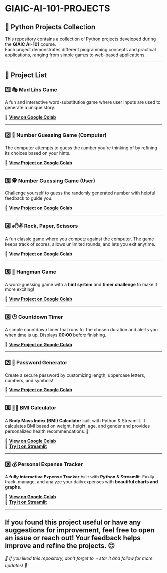 # GIAIC-AI-101-PROJECTS  

## 🚀 Python Projects Collection  

This repository contains a collection of Python projects developed during the **GIAIC AI-101** course.  
Each project demonstrates different programming concepts and practical applications, ranging from simple games to web-based applications.  

---

## 📜 Project List  

### 1️⃣ 🎭 Mad Libs Game  

A fun and interactive word-substitution game where user inputs are used to generate a unique story.  

🔗 **[View on Google Colab](https://colab.research.google.com/drive/10hl5Ewov7tCMtsRAldvETx_eVU9ZZLDr?usp=sharing)**  

---

### 2️⃣ 🎯 Number Guessing Game (Computer)  

The computer attempts to guess the number you're thinking of by refining its choices based on your hints.  

🔗 **[View Project on Google Colab](https://colab.research.google.com/drive/1jjrN3IbIusYpGAeEDk1qLRHakeybtN9b?usp=sharing)**  

---

### 3️⃣ 🕵️ Number Guessing Game (User)  

Challenge yourself to guess the randomly generated number with helpful feedback to guide you.  

🔗 **[View Project on Google Colab](https://colab.research.google.com/drive/1lVlWUdG4Ccmtn42JVH9Q5C3-XdO7pvav?usp=sharing)**  

---

### 4️⃣ ✊✋✌️ Rock, Paper, Scissors  

A fun classic game where you compete against the computer. The game keeps track of scores, allows unlimited rounds, and lets you exit anytime.  

🔗 **[View Project on Google Colab](https://colab.research.google.com/drive/1Bb20kTjscydrKz3XVVZJDuZWZ9BdPiGj?usp=sharing)**  

---

### 5️⃣ 🎩 Hangman Game  

A word-guessing game with a **hint system** and **timer challenge** to make it more exciting!  

🔗 **[View Project on Google Colab](https://colab.research.google.com/drive/1HLXlNoIhRmOyC3Irm7qMV84a97TCjYig?usp=sharing)**  

---

### 6️⃣ 🕒 Countdown Timer  

A simple countdown timer that runs for the chosen duration and alerts you when time is up. Displays **00:00** before finishing.  

🔗 **[View Project on Google Colab](https://colab.research.google.com/drive/1tYWu6lLBjCba9whAZNZR_haq-yICC3Rm?usp=sharing)**  

---

### 7️⃣ 🔐 Password Generator  

Create a secure password by customizing length, uppercase letters, numbers, and symbols!  

🔗 **[View Project on Google Colab](https://colab.research.google.com/drive/1ZmfAEbv4g7thqiA_FKiD3yuUE-C01ms3?usp=sharing)**  

---

### 8️⃣ 🏋️‍♂️ BMI Calculator  

A **Body Mass Index (BMI) Calculator** built with Python & Streamlit. It calculates BMI based on weight, height, age, and gender and provides personalized health recommendations. 🚀  

🔗 **[View on Google Colab](https://colab.research.google.com/drive/1_XOWCLnf8fyIXdQ_XX-v6otryxZ-82rF?usp=sharing)**  
🚀 **[Try it on Streamlit](https://www.google.com/url?q=https%3A%2F%2Fbmi-calculator-smvpkmkzicygiuqy2yy5mm.streamlit.app%2F)**  

---

### 9️⃣ 💰 Personal Expense Tracker  

A **fully interactive Expense Tracker** built with **Python & Streamlit**. Easily track, manage, and analyze your daily expenses with **beautiful charts and graphs**.  

🔗 **[View on Google Colab](https://colab.research.google.com/drive/1PfZkpzmczq_NcF3A7Is_4vNIZ3oUfxxc?usp=sharing)**  
🚀 **[Try it on Streamlit](https://personal-expense-tracker-f4udtqqu6p4b7wasuy6zye.streamlit.app/)**  

---

 If you **found this project useful** or have any **suggestions for improvement**, feel free to **open an issue** or **reach out**!
    Your feedback helps improve and refine the projects. 😊  
---
 *🎉 If you liked this repository, don't forget to ⭐ star it and follow for more updates! 🚀*

